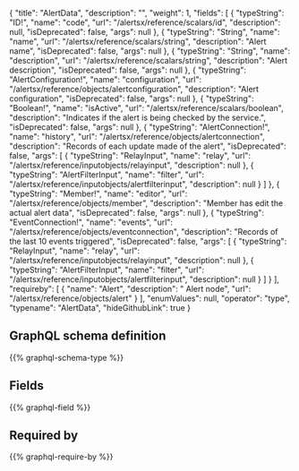 {
  "title": "AlertData",
  "description": "",
  "weight": 1,
  "fields": [
    {
      "typeString": "ID!",
      "name": "code",
      "url": "/alertsx/reference/scalars/id",
      "description": null,
      "isDeprecated": false,
      "args": null
    },
    {
      "typeString": "String",
      "name": "name",
      "url": "/alertsx/reference/scalars/string",
      "description": "Alert name",
      "isDeprecated": false,
      "args": null
    },
    {
      "typeString": "String",
      "name": "description",
      "url": "/alertsx/reference/scalars/string",
      "description": "Alert description",
      "isDeprecated": false,
      "args": null
    },
    {
      "typeString": "AlertConfiguration!",
      "name": "configuration",
      "url": "/alertsx/reference/objects/alertconfiguration",
      "description": "Alert configuration",
      "isDeprecated": false,
      "args": null
    },
    {
      "typeString": "Boolean!",
      "name": "isActive",
      "url": "/alertsx/reference/scalars/boolean",
      "description": "Indicates if the alert is being checked by the service.",
      "isDeprecated": false,
      "args": null
    },
    {
      "typeString": "AlertConnection!",
      "name": "history",
      "url": "/alertsx/reference/objects/alertconnection",
      "description": "Records of each update made of the alert",
      "isDeprecated": false,
      "args": [
        {
          "typeString": "RelayInput",
          "name": "relay",
          "url": "/alertsx/reference/inputobjects/relayinput",
          "description": null
        },
        {
          "typeString": "AlertFilterInput",
          "name": "filter",
          "url": "/alertsx/reference/inputobjects/alertfilterinput",
          "description": null
        }
      ]
    },
    {
      "typeString": "Member!",
      "name": "editor",
      "url": "/alertsx/reference/objects/member",
      "description": "Member has edit the actual alert data",
      "isDeprecated": false,
      "args": null
    },
    {
      "typeString": "EventConnection!",
      "name": "events",
      "url": "/alertsx/reference/objects/eventconnection",
      "description": "Records of the last 10 events triggered",
      "isDeprecated": false,
      "args": [
        {
          "typeString": "RelayInput",
          "name": "relay",
          "url": "/alertsx/reference/inputobjects/relayinput",
          "description": null
        },
        {
          "typeString": "AlertFilterInput",
          "name": "filter",
          "url": "/alertsx/reference/inputobjects/alertfilterinput",
          "description": null
        }
      ]
    }
  ],
  "requireby": [
    {
      "name": "Alert",
      "description": " Alert node",
      "url": "/alertsx/reference/objects/alert"
    }
  ],
  "enumValues": null,
  "operator": "type",
  "typename": "AlertData",
  "hideGithubLink": true
}
## GraphQL schema definition

{{% graphql-schema-type %}}

## Fields

{{% graphql-field %}}

## Required by

{{% graphql-require-by %}}
